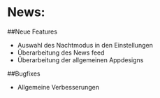 # News:
##Neue Features

- Auswahl des Nachtmodus in den Einstellungen
- Überarbeitung des News feed
- Überarbeitung der allgemeinen Appdesigns

##Bugfixes

- Allgemeine Verbesserungen
